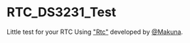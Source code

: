 # RTC_DS3231_Test
Little test for your RTC Using ["Rtc"](https://github.com/Makuna/Rtc) developed by [@Makuna](https://github.com/Makuna).
